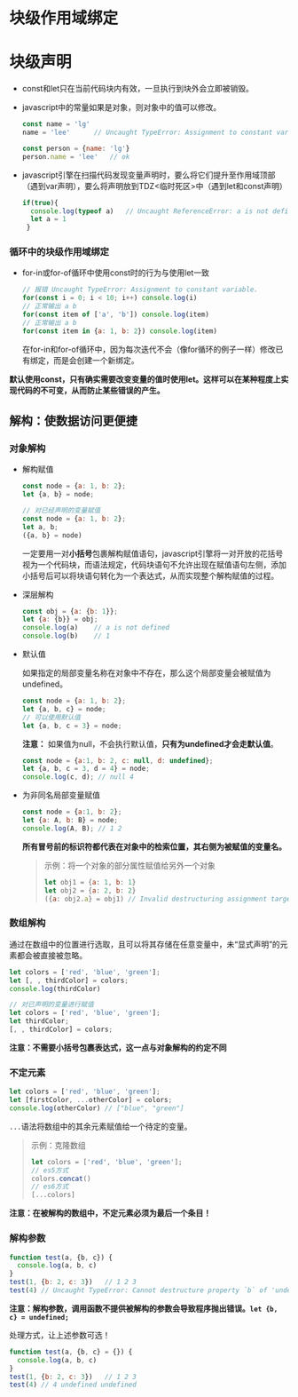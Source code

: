 # 块级作用域绑定

# 块级声明

- const和let只在当前代码块内有效，一旦执行到块外会立即被销毁。

- javascript中的常量如果是对象，则对象中的值可以修改。

  ```javascript
  const name = 'lg'
  name = 'lee'		// Uncaught TypeError: Assignment to constant variable.

  const person = {name: 'lg'}
  person.name = 'lee'	// ok
  ```

- javascript引擎在扫描代码发现变量声明时，要么将它们提升至作用域顶部（遇到var声明），要么将声明放到TDZ<临时死区>中（遇到let和const声明）

  ```javascript
  if(true){
    console.log(typeof a)	// Uncaught ReferenceError: a is not defined
    let a = 1
   }
  ```

### 循环中的块级作用域绑定

- for-in或for-of循环中使用const时的行为与使用let一致

  ```javascript
  // 报错 Uncaught TypeError: Assignment to constant variable.
  for(const i = 0; i < 10; i++) console.log(i) 
  // 正常输出 a b
  for(const item of ['a', 'b']) console.log(item)	
  // 正常输出 a b
  for(const item in {a: 1, b: 2}) console.log(item)
  ```

  在for-in和for-of循环中，因为每次迭代不会（像for循环的例子一样）修改已有绑定，而是会创建一个新绑定。

**默认使用const，只有确实需要改变变量的值时使用let。这样可以在某种程度上实现代码的不可变，从而防止某些错误的产生。**



## 解构：使数据访问更便捷

### 对象解构

- 解构赋值

  ```javascript
  const node = {a: 1, b: 2};
  let {a, b} = node;

  // 对已经声明的变量赋值
  const node = {a: 1, b: 2};
  let a, b;
  ({a, b} = node)
  ```

  一定要用一对**小括号**包裹解构赋值语句，javascript引擎将一对开放的花括号视为一个代码块，而语法规定，代码块语句不允许出现在赋值语句左侧，添加小括号后可以将块语句转化为一个表达式，从而实现整个解构赋值的过程。

- 深层解构


  ```javascript
  const obj = {a: {b: 1}};
  let {a: {b}} = obj;
  console.log(a)	// a is not defined
  console.log(b)	// 1
  ```

- 默认值

  如果指定的局部变量名称在对象中不存在，那么这个局部变量会被赋值为undefined。

  ```javascript
  const node = {a: 1, b: 2};
  let {a, b, c} = node;
  // 可以使用默认值
  let {a, b, c = 3} = node;
  ```
  **注意：** 如果值为null，不会执行默认值，**只有为undefined才会走默认值**。

  ```javascript
  const node = {a:1, b: 2, c: null, d: undefined};
  let {a, b, c = 3, d = 4} = node;
  console.log(c, d); // null 4
  ```

- 为非同名局部变量赋值

  ```javascript
  const node = {a:1, b: 2};
  let {a: A, b: B} = node;
  console.log(A, B); // 1 2
  ```

  **所有冒号前的标识符都代表在对象中的检索位置，其右侧为被赋值的变量名。**

  > 示例：将一个对象的部分属性赋值给另外一个对象
  >
  > ```javascript
  > let obj1 = {a: 1, b: 1}
  > let obj2 = {a: 2, b: 2}
  > ({a: obj2.a} = obj1) // Invalid destructuring assignment target
  > ```

 ### 数组解构

通过在数组中的位置进行选取，且可以将其存储在任意变量中，未“显式声明”的元素都会被直接被忽略。

```javascript
let colors = ['red', 'blue', 'green'];
let [, , thirdColor] = colors;
console.log(thirdColor)

// 对已声明的变量进行赋值
let colors = ['red', 'blue', 'green'];
let thirdColor;
[, , thirdColor] = colors;
```

**注意：不需要小括号包裹表达式，这一点与对象解构的约定不同**

### 不定元素

```javascript
let colors = ['red', 'blue', 'green'];
let [firstColor, ...otherColor] = colors;
console.log(otherColor)	// ["blue", "green"]
```

`...`语法将数组中的其余元素赋值给一个待定的变量。

> 示例：克隆数组
>
> ```javascript
> let colors = ['red', 'blue', 'green'];
> // es5方式
> colors.concat()
> // es6方式
> [...colors]
> ```

**注意：在被解构的数组中，不定元素必须为最后一个条目！**

### 解构参数

```javascript
function test(a, {b, c}) {
  console.log(a, b, c)
}
test(1, {b: 2, c: 3})	// 1 2 3
test(4) // Uncaught TypeError: Cannot destructure property `b` of 'undefined' or 'null'.
```

**注意：解构参数，调用函数不提供被解构的参数会导致程序抛出错误。`let {b, c} = undefined;`**

处理方式，让上述参数可选！

```javascript
function test(a, {b, c} = {}) {
  console.log(a, b, c)
}
test(1, {b: 2, c: 3})	// 1 2 3
test(4) // 4 undefined undefined
```

